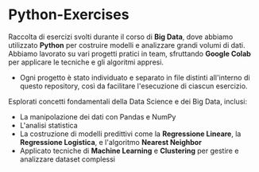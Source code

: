 # Python-Exercises

Raccolta di esercizi svolti durante il corso di **Big Data**, dove abbiamo utilizzato **Python** per costruire modelli e analizzare grandi volumi di dati.
Abbiamo lavorato su vari progetti pratici in team, sfruttando **Google Colab** per applicare le tecniche e gli algoritmi appresi. 
- Ogni progetto è stato individuato e separato in file distinti all'interno di questo repository, così da facilitare l'esecuzione di ciascun esercizio.

Esplorati concetti fondamentali della Data Science e dei Big Data, inclusi:
- La manipolazione dei dati con Pandas e NumPy
- L'analisi statistica
- La costruzione di modelli predittivi come la **Regressione Lineare**, la **Regressione Logistica**, e l'algoritmo **Nearest Neighbor**
- Applicato tecniche di **Machine Learning** e **Clustering** per gestire e analizzare dataset complessi
